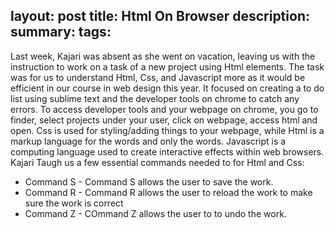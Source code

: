 layout: post
title: Html On Browser
description: 
summary: 
tags: 
---
  Last week, Kajari was absent as she went on vacation, leaving us with the instruction to work on a task of a new project using Html elements. The task was for us to understand Html, Css, and Javascript more as it would be efficient in our course in web design this year. It focused on creating a to do list using sublime text and the developer tools on chrome to catch any errors. To access developer tools and your webpage on chrome, you go to finder, select projects under your user, click on webpage, access html and open. Css is used for styling/adding things to your webpage, while Html is a markup language for the words and only the words. Javascript is a computing language used to create interactive effects within web browsers. Kajari Taugh us a few essential commands needed to for Html and Css:
* Command S - Command S allows the user to save the work.
* Command R - Command R allows the user to reload the work to make sure the work is correct
* Command Z - COmmand Z allows the user to to undo the work.